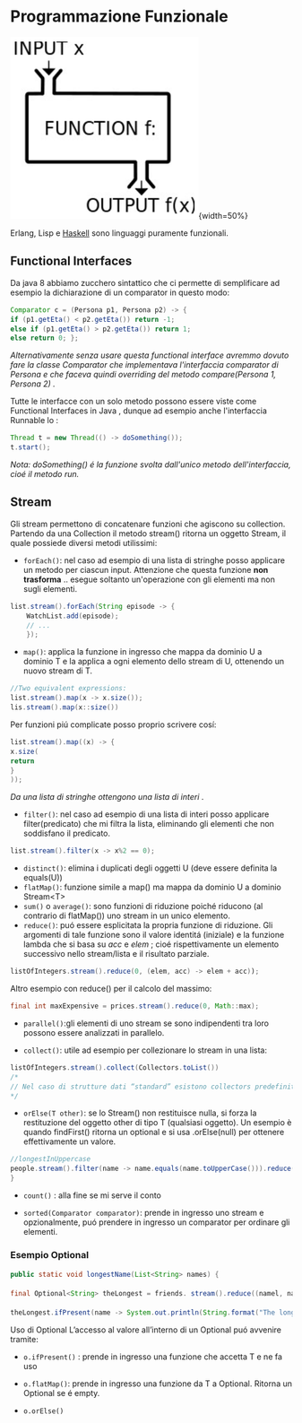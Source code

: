 # Programmazione Funzionale 

![](images/7d96aa31de653b35cda991ef8752f19c.png){width=50%}

Erlang, Lisp e [Haskell](../../../MSc(english)%20(WIP)/Principles%20of%20Programming%20Languages(WIP)/src/Haskell.md)  sono linguaggi puramente funzionali. 

## Functional Interfaces
Da java 8 abbiamo zucchero sintattico che ci permette di semplificare ad esempio la dichiarazione di un comparator in questo modo: 

````Java
Comparator c = (Persona p1, Persona p2) -> {
if (p1.getEta() < p2.getEta()) return -1; 
else if (p1.getEta() > p2.getEta()) return 1; 
else return 0; };
````

*Alternativamente senza usare questa functional interface avremmo dovuto fare la classe Comparator che implementava l'interfaccia comparator di Persona e che faceva quindi overriding del metodo compare(Persona 1, Persona 2) .*

Tutte le interfacce con un solo metodo possono essere viste come Functional Interfaces in Java , dunque ad esempio anche l'interfaccia Runnable lo :

````Java
Thread t = new Thread(() -> doSomething()); 
t.start();
````

*Nota: doSomething() é la funzione svolta dall'unico metodo dell'interfaccia, cioé il metodo run.*

## Stream
Gli stream permettono di concatenare funzioni che agiscono su collection. Partendo da una Collection il metodo stream() ritorna un oggetto Stream, il quale possiede diversi metodi utilissimi: 

- ````forEach()````: nel caso ad esempio di una lista di stringhe posso applicare un metodo per ciascun input. Attenzione che questa funzione **non trasforma** .. esegue soltanto un'operazione con gli elementi ma non sugli elementi. 

````Java
list.stream().forEach(String episode -> { 
	WatchList.add(episode); 
	// ... 
	});
````

- ````map()````: applica la funzione in ingresso che mappa da dominio U a dominio T e la applica a ogni elemento dello stream di U, ottenendo un nuovo stream di T. 

````Java
//Two equivalent expressions: 
list.stream().map(x -> x.size());
lis.stream().map(x::size())
````
Per funzioni piú complicate posso proprio scrivere cosí: 
````Java
list.stream().map((x) -> {
x.size(
return 
}
));
````
*Da una lista di stringhe ottengono una lista di interi* . 

- ````filter()````: nel caso ad esempio di una lista di interi posso applicare filter(predicato) che mi filtra la lista, eliminando gli elementi che non soddisfano il predicato.

````Java
list.stream().filter(x -> x%2 == 0);
````
- ````distinct()````: elimina i duplicati degli oggetti U (deve essere definita la equals(U))
- ````flatMap()````: funzione simile a map() ma mappa da dominio U a dominio Stream\<T>
- ````sum()```` o ````average()````: sono funzioni di riduzione poiché riducono (al contrario di flatMap()) uno stream in un unico elemento.
- ````reduce()````: puó essere esplicitata la propria funzione di riduzione. Gli argomenti di tale funzione sono il valore identitá (iniziale) e la funzione lambda che si basa su $acc$ e $elem$ ; cioé rispettivamente un elemento successivo nello stream/lista e il risultato parziale. 
````Java
listOfIntegers.stream().reduce(0, (elem, acc) -> elem + acc));
```` 
Altro esempio con reduce() per il calcolo del massimo:  

````Java 
final int maxExpensive = prices.stream().reduce(0, Math::max);
````

- ````parallel()````:gli elementi di uno stream se sono indipendenti tra loro possono essere analizzati in parallelo.

- ````collect()````: utile ad esempio per collezionare lo stream in una lista: 

````Java
listOfIntegers.stream().collect(Collectors.toList()) 
/*
// Nel caso di strutture dati “standard” esistono collectors predefiniti: toList(), toSet(), toMap() 
*/

````


- ````orElse(T other)````: se lo Stream() non restituisce nulla, si forza la restituzione del oggetto other di tipo T (qualsiasi oggetto).  Un esempio è quando findFirst() ritorna un optional e si usa .orElse(null) per ottenere effettivamente un valore. 
````Java
//longestInUppercase
people.stream().filter(name -> name.equals(name.toUpperCase())).reduce((name1,name2) -> name1.length()>=name2.length() ?name1 : name2).orElse("n.a.");
}
````

- ````count()```` : alla fine se mi serve il conto 

- ````sorted(Comparator comparator)````: prende in ingresso uno stream e opzionalmente, puó prendere in ingresso un comparator per ordinare gli elementi. 

### Esempio Optional 

````Java
public static void longestName(List<String> names) { 

final Optional<String> theLongest = friends. stream().reduce((namel, name2) -> namel.length() >= namel.length() ? namel : name2); 

theLongest.ifPresent(name -> System.out.println(String.format("The longest name: %s", name))) 
````


Uso di Optional L’accesso al valore all’interno di un Optional puó avvenire tramite: 

- ````o.ifPresent()```` : prende in ingresso una funzione che accetta T e ne fa uso 

- ````o.flatMap()````: prende in ingresso una funzione da T a Optional. Ritorna un Optional se é empty. 

- ````o.orElse()````